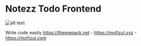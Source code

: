 # Notezz Todo Frontend

![alt text](https://i.imgur.com/kT4H3cc.png)

Write code easily https://themepack.net - https://mofizul.xyz - https://mofizul.com
